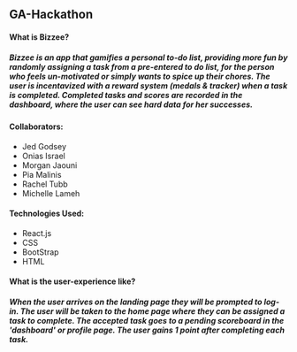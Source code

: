 ## GA-Hackathon

#### What is Bizzee? 


##### Bizzee is an app that gamifies a personal to-do list, providing more fun by randomly assigning a task from a pre-entered to do list, for the person who feels un-motivated or simply wants to spice up their chores. The user is incentavized with a reward system (medals & tracker) when a task is completed. Completed tasks and scores are recorded in the dashboard, where the user can see hard data for her successes.


#### Collaborators:
* Jed Godsey 
* Onias Israel 
* Morgan Jaouni 
* Pia Malinis 
* Rachel Tubb 
* Michelle Lameh


#### Technologies Used:
* React.js
* CSS
* BootStrap
* HTML

#### What is the user-experience like?

##### When the user arrives on the landing page they will be prompted to log-in. The user will be taken to the home page where they can be assigned a task to complete. The accepted task goes to a pending scoreboard in the 'dashboard' or profile page. The user gains 1 point after completing each task.


